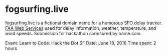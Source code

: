 # fogsurfing.live
fogsurfing.live is a fictional domain name for a humorous SFO delay tracker. [FAA Web Services](https://services.faa.gov/) used for delay information, weather, temperature, and wind speeds. Submission for hackathon sponsored by name.com.

Event: Learn to Code: Hack the Dot SF
Date: June 18, 2016
Time spent: 2 hours
